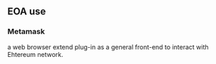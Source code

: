 ## EOA use

### Metamask

a web browser extend plug-in as a general front-end to interact with Ehtereum network.